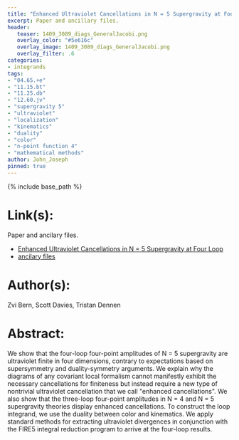 ```yaml
---
title: "Enhanced Ultraviolet Cancellations in N = 5 Supergravity at Four Loop"
excerpt: Paper and ancillary files.
header:
   teaser: 1409_3089_diags_GeneralJacobi.png
   overlay_color: "#5e616c"
   overlay_image: 1409_3089_diags_GeneralJacobi.png
   overlay_filter: .6
categories:
- integrands
tags:
- "04.65.+e"
- "11.15.bt"
- "11.25.db"
- "12.60.jv"
- "supergravity 5"
- "ultraviolet"
- "localization"
- "kinematics"
- "duality"
- "color"
- "n-point function 4"
- "mathematical methods"
author: John_Joseph
pinned: true
---
```

{% include base_path %}

# Link(s):
Paper and ancilary files.
  * [Enhanced Ultraviolet Cancellations in N = 5 Supergravity at Four Loop](https://arxiv.org/abs/1409.3089)
  * [ancilary files](https://arxiv.org/src/1409.3089/anc)

# Author(s):
Zvi Bern, Scott Davies, Tristan Dennen

# Abstract:
We show that the four-loop four-point amplitudes of N = 5 supergravity are ultraviolet finite in four dimensions, contrary to expectations based on supersymmetry and duality-symmetry arguments. We explain why the diagrams of any covariant local formalism cannot manifestly exhibit the necessary cancellations for finiteness but instead require a new type of nontrivial ultraviolet cancellation that we call "enhanced cancellations". We also show that the three-loop four-point amplitudes in N = 4 and N = 5 supergravity theories display enhanced cancellations. To construct the loop integrand, we use the duality between color and kinematics. We apply standard methods for extracting ultraviolet divergences in conjunction with the FIRE5 integral reduction program to arrive at the four-loop results.